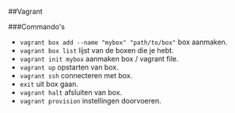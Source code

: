 ##Vagrant

###Commando's

 * `vagrant box add --name "mybox" "path/to/box"` box aanmaken.
 * `vagrant box list` lijst van de boxen die je hebt.
 * `vagrant init mybox` aanmaken box / vagrant file.
 * `vagrant up` opstarten van box.
 * `vagrant ssh` connecteren met box.
 * `exit` uit box gaan.
 * `vagrant halt` afsluiten van box.
 * `vagrant provision` instellingen doorvoeren.
